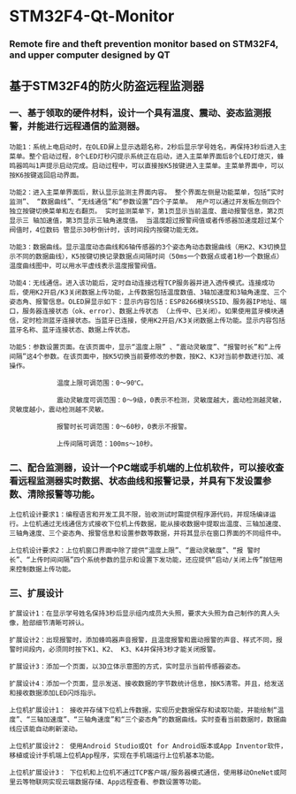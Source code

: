 # STM32F4-Qt-Monitor

### Remote fire and theft prevention monitor based on STM32F4, and upper computer designed by QT

## 基于STM32F4的防火防盗远程监测器


### 一、基于领取的硬件材料，设计一个具有温度、震动、姿态监测报警，并能进行远程通信的监测器。

    功能1：系统上电启动时，在OLED屏上显示选题名称，2秒后显示学号姓名，再保持3秒后进入主菜单。整个启动过程，8个LED灯秒闪提示系统正在启动，进入主菜单界面后8个LED灯熄灭，蜂鸣器鸣叫1声提示启动完成。启动过程中，可以直接按K5按键进入主菜单。主菜单界面中，可以按K6按键返回启动界面。

    功能2：进入主菜单界面后，默认显示监测主界面内容。 整个界面左侧是功能菜单，包括“实时监测”、 “数据曲线”、“无线通信”和“参数设置”四个子菜单。 用户可以通过开发板左侧四个独立按键切换菜单和左右翻页。 实时监测菜单下，第1页显示当前温度、震动报警信息，第2页显示三 轴加速值，第3页显示三轴角速度值。 当温度超过报警阀值或者传感器加速度超过某个阀值时，4位数码 管显示30秒倒计时，该时间段内按键功能无效。

    功能3：数据曲线。显示温度动态曲线和6轴传感器的3个姿态角动态数据曲线（用K2、K3切换显示不同的数据曲线），K5按键切换记录数据点间隔时间（50ms一个数据点或者1秒一个数据点） 温度曲线图中，可以用水平虚线表示温度报警阀值。

    功能4：无线通信。进入该功能后，定时自动连接远程TCP服务器并进入透传模式。连接成功后，使用K2开启/K3关闭数据上传功能，上传数据包括温度数值、3轴加速度和3轴角速度、三个姿态角、报警信息。OLED屏显示如下：显示内容包括：ESP8266模块SSID、服务器IP地址、端口，服务器连接状态（ok、error）、数据上传状态 （上传中、已关闭）。如果使用蓝牙模块通信，定时检测蓝牙连接状态。当蓝牙已连接，使用K2开启/K3关闭数据上传功能。显示内容包括蓝牙名称、蓝牙连接状态、数据上传状态。

    功能5：参数设置页面。在该页面中，显示“温度上限” 、“震动灵敏度”、“报警时长”和“上传间隔”这4个参数。在该页面中，按K5切换当前要修改的参数，按K2、K3对当前参数进行加、减操作。 

                温度上限可调范围：0～90℃。
  
                震动灵敏度可调范围：0～9级，0表示不检测，灵敏度越大，震动检测越灵敏，灵敏度越小，震动检测越不灵敏。

                报警时长可调范围：0～60秒，0表示不报警。

                上传间隔可调范：100ms～10秒。


### 二、配合监测器，设计一个PC端或手机端的上位机软件，可以接收查看远程监测器实时数据、状态曲线和报警记录，并具有下发设置参数、清除报警等功能。

    上位机设计要求1：编程语言和开发工具不限，验收测试时需提供程序源代码，并现场编译运行。上位机通过无线通信方式接收下位机上传数据，能从接收数据中提取出温度、三轴加速度、三轴角速度、三个姿态角、报警信息和设置参数等数据，并将其显示在窗口界面的不同组件中。 

    上位机设计要求2：上位机窗口界面中除了提供“温度上限”、“震动灵敏度”、“报 警时长”、“上传时间间隔”四个系统参数的显示和设置下发功能，还应提供“启动/关闭上传”按钮用来控制数据上传功能。


### 三、扩展设计

    扩展设计1：在显示学号姓名保持3秒后显示组内成员大头照，要求大头照为自己制作的真人头像，脸部细节清晰可辨认。

    扩展设计2：出现报警时，添加蜂鸣器声音报警，且温度报警和震动报警的声音、样式不同，报警时间段内，必须同时按下K1、K2、 K3、K4并保持3秒才能关闭报警。

    扩展设计3：添加一个页面，以3D立体示意图的方式，实时显示当前传感器姿态。

    扩展设计4：添加一个页面，显示发送、接收数据的字节数统计信息，按K5清零。并且，给发送和接收数据添加LED闪烁指示。

    上位机扩展设计1： 接收并存储下位机上传数据，实现历史数据保存和读取功能，并能绘制“温度”、“三轴加速度”、“三轴角速度”和“三个姿态角”的数据曲线。实时查看当前数据时，数据曲线应该能自动刷新滚动。 

    上位机扩展设计2： 使用Android Studio或Qt for Android版本或App Inventor软件，移植或设计手机端上位机App程序，实现在手机端运行上位机基本功能。 

    上位机扩展设计3： 下位机和上位机不通过TCP客户端/服务器模式通信，使用移动OneNet或阿里云等物联网实现云端数据存储、App远程查看、参数设置等功能。
